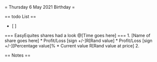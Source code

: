= Thursday 6 May 2021 Birthday =

== todo List ==
- [ ]

=== EasyEquites shares had a look @[Time goes here] ===
	1. [Name of share goes here]
		* Profit/Loss [sign +/-]R[Rand value]
		* Profit/Loss [sign +/-][Percentage value]%
		* Current value R[Rand value at price]
	2.

== Notes ==

